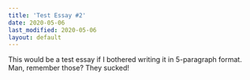 ```yaml
---
title: 'Test Essay #2'
date: 2020-05-06
last_modified: 2020-05-06
layout: default
---
```

This would be a test essay if I bothered writing it in 5-paragraph format. Man, remember those? They sucked!
